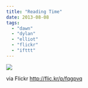 ```yaml
---
title: "Reading Time"
date: 2013-08-08
tags: 
  - "dawn"
  - "dylan"
  - "elliot"
  - "flickr"
  - "ifttt"
---
```


![](http://farm8.staticflickr.com/7450/9463596414_c4bb165d5a_b.jpg)  

  
  
via Flickr http://flic.kr/p/fqgpvq
